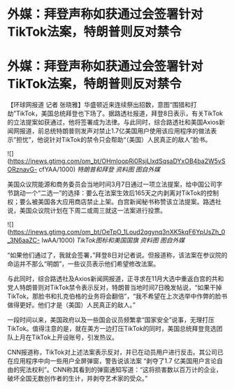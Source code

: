# 外媒：拜登声称如获通过会签署针对TikTok法案，特朗普则反对禁令

# 外媒：拜登声称如获通过会签署针对TikTok法案，特朗普则反对禁令

【环球网报道 记者
张晓雅】华盛顿近来连续祭出招数，意图“围猎和打劫”TikTok，美国总统拜登也下场了。据路透社报道，拜登8日表示，有关TikTok的立法提案如获通过，他将签署成为法律。与此同时，综合路透社和美国Axios新闻网报道，前总统特朗普则发声对禁止1.7亿美国用户使用该应用程序的做法表示“担忧”，他说针对TikTok的禁令只会帮助“（美国）人民真正的敌人”脸书。

![](https://inews.gtimg.com/om_bt/OHmIoopRi0RsjLlxdSqsaDYxOB4ba2W5vSORznavG-
cfYAA/1000) _特朗普和拜登 资料图 图自外媒_

美国众议院能源和商务委员会当地时间3月7日通过一项立法提案，给中国公司字节跳动一个“二选一”的选择：要么在法案生效后165天之内剥离对TikTok的控制权；要么被美国各大应用商店禁止上架。白宫新闻秘书称赞该立法提案。路透社说，美国众议院计划在下周二或周三就这一法案进行投票。

![](https://inews.gtimg.com/om_bt/OeTpO_1Loud2qgynq3nXK5kqF6YpUsZh_0_3N6aaZC-
IwAA/1000) _TikTok图标和美国国旗 资料图 图自外媒_

“如果他们通过了，我就会签署，”拜登8日对记者说。但报道称，该法案在参议院的命运并不那么“明朗”，一些议员表示他们希望修改法案。

与此同时，综合路透社及Axios新闻网报道，正寻求在11月大选中重返白宫的共和党人特朗普则对TikTok禁令表示反对，特朗普当地时间7日晚发帖说，“如果干掉TikTok，那脸书和扎克伯格的业务将会翻倍”，“我不希望在上次选举中作弊的脸书做得更好。他们才是（美国）人民真正的敌人。”

一段时间以来，美国政府以及一些国会议员频繁拿“国家安全”说事，无理打压TikTok。值得注意的是，就在美方一边打压TikTok的同时，美国总统拜登竞选团队上月在TikTok上开设账号，引发热议。

CNN报道称，TikTok对上述法案表示反对，并已在动员用户进行反击。其公司已在应用程序中向一些用户全屏弹窗，警告说该法案 “剥夺了1.7
亿美国用户言论自由的宪法权利”。CNN称其看到的弹窗通知写道：“这将损害数以百万计的企业，破坏全国无数创作者的生计，并剥夺艺术家的受众。”

